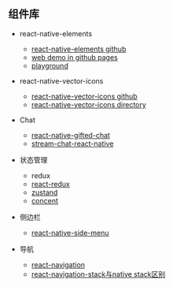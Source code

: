 ## 组件库

* react-native-elements
    - [react-native-elements github](https://github.com/react-native-elements/react-native-elements)
    - [web demo in github pages](https://react-native-elements.github.io/react-native-elements-app/)
    - [playground](https://react-native-elements.js.org/#/)

* react-native-vector-icons
    - [react-native-vector-icons github](https://github.com/oblador/react-native-vector-icons)
    - [react-native-vector-icons directory](https://oblador.github.io/react-native-vector-icons/)


* Chat
    - [react-native-gifted-chat](https://github.com/FaridSafi/react-native-gifted-chat)
    - [stream-chat-react-native](https://github.com/GetStream/stream-chat-react-native)


* 状态管理
    - redux
    - [react-redux](https://github.com/reduxjs/react-redux)
    - [zustand](https://github.com/pmndrs/zustand)
    - [concent](https://github.com/concentjs/concent)

* 侧边栏
    - [react-native-side-menu](https://github.com/Kureev/react-native-side-menu)

* 导航
    - [react-navigation](https://github.com/react-navigation/react-navigation)
    - [react-navigation-stack与native stack区别](https://stackoverflow.com/questions/69064126/what-is-the-difference-between-react-navigation-stack-vs-react-navigation-nati)
